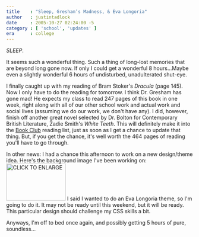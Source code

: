 ```yaml
---
title    : "Sleep, Gresham’s Madness, & Eva Longoria"
author   : justintadlock
date     : 2005-10-27 02:24:00 -5
category : [ 'school', 'updates' ]
era      : college
---
```


<i>SLEEP</i>.

It seems such a wonderful thing.  Such a thing of long-lost memories that are beyond long gone now.  If only I could get a wonderful 8 hours...Maybe even a slightly wonderful 6 hours of undisturbed, unadulterated shut-eye.

I finally caught up with my reading of Bram Stoker's <i> Dracula</i> (page 145).  Now I only have to do the reading for tomorrow.  I think Dr. Gresham has gone mad!  He expects my class to read 247 pages of this book in one week, right along with all of our other school work and actual work and social lives (assuming we do our work, we don't have any).  I did, however, finish off another great novel selected by Dr. Bolton for Contemporary British Literature, Zadie Smith's <i> White Teeth</i>.  This will definitely make it into the <a href="http://www.dark-autumn.com/bookclub"> Book Club</a> reading list, just as soon as I get a chance to update that thing.  But, if you get the chance, it's well worth the 464 pages of reading you'll have to go through.

In other news:  I had a chance this afternoon to work on a new design/theme idea.  Here's the background image I've been working on:
<a href="http://dark-autumn.com/wordpress/images/EvaLongoria002.jpg" rel="external"><img src="http://dark-autumn.com/wordpress/images/EvaLongoria002.jpg" width="160" height="100" alt="CLICK TO ENLARGE"/></a>
I said I wanted to do an Eva Longoria theme, so I'm going to do it.  It may not be ready until this weekend, but it will be ready.  This particular design should challenge my CSS skills a bit.

Anyways, I'm off to bed once again, and possibly getting 5 hours of pure, soundless...
